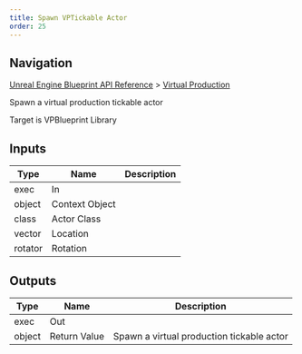 ```yaml
---
title: Spawn VPTickable Actor
order: 25
---
```

## Navigation

[Unreal Engine Blueprint API Reference](https://dev.epicgames.com/documentation/en-us/unreal-engine/BlueprintAPI) > [Virtual Production](https://dev.epicgames.com/documentation/en-us/unreal-engine/BlueprintAPI/VirtualProduction)

Spawn a virtual production tickable actor

Target is VPBlueprint Library

## Inputs

| Type | Name | Description |
| --- | --- | --- |
| exec | In |  |
| object | Context Object |  |
| class | Actor Class |  |
| vector | Location |  |
| rotator | Rotation |  |

## Outputs

| Type | Name | Description |
| --- | --- | --- |
| exec | Out |  |
| object | Return Value | Spawn a virtual production tickable actor |
